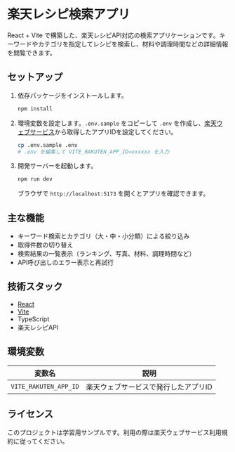 # 楽天レシピ検索アプリ

React + Vite で構築した、楽天レシピAPI対応の検索アプリケーションです。キーワードやカテゴリを指定してレシピを検索し、材料や調理時間などの詳細情報を閲覧できます。

## セットアップ

1. 依存パッケージをインストールします。

   ```bash
   npm install
   ```

2. 環境変数を設定します。`.env.sample` をコピーして `.env` を作成し、[楽天ウェブサービス](https://webservice.rakuten.co.jp/)から取得したアプリIDを設定してください。

   ```bash
   cp .env.sample .env
   # .env を編集して VITE_RAKUTEN_APP_ID=xxxxxx を入力
   ```

3. 開発サーバーを起動します。

   ```bash
   npm run dev
   ```

   ブラウザで `http://localhost:5173` を開くとアプリを確認できます。

## 主な機能

- キーワード検索とカテゴリ（大・中・小分類）による絞り込み
- 取得件数の切り替え
- 検索結果の一覧表示（ランキング、写真、材料、調理時間など）
- API呼び出しのエラー表示と再試行

## 技術スタック

- [React](https://react.dev/)
- [Vite](https://vitejs.dev/)
- TypeScript
- 楽天レシピAPI

## 環境変数

| 変数名 | 説明 |
| ------ | ---- |
| `VITE_RAKUTEN_APP_ID` | 楽天ウェブサービスで発行したアプリID |

## ライセンス

このプロジェクトは学習用サンプルです。利用の際は楽天ウェブサービス利用規約に従ってください。
